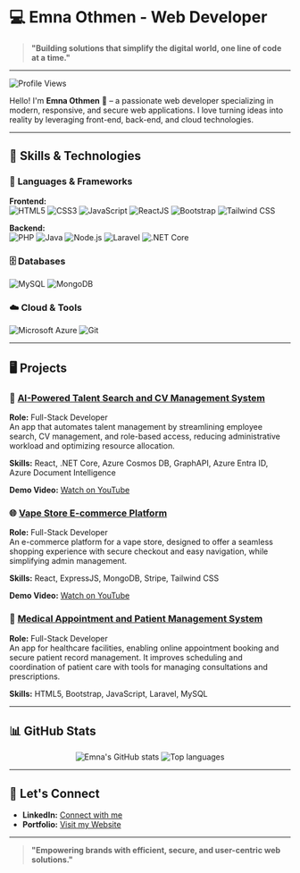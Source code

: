 # 💻 Emna Othmen - Web Developer

> **"Building solutions that simplify the digital world, one line of code at a time."**

---

![Profile Views](https://komarev.com/ghpvc/?username=your-username&color=blueviolet&style=for-the-badge)

Hello! I'm **Emna Othmen** 👋 – a passionate web developer specializing in modern, responsive, and secure web applications. I love turning ideas into reality by leveraging front-end, back-end, and cloud technologies.

---

## 🌟 **Skills & Technologies**

### 🚀 **Languages & Frameworks**
**Frontend:**  
![HTML5](https://img.shields.io/badge/-HTML5-E34F26?style=for-the-badge&logo=html5&logoColor=white) 
![CSS3](https://img.shields.io/badge/-CSS3-1572B6?style=for-the-badge&logo=css3&logoColor=white) 
![JavaScript](https://img.shields.io/badge/-JavaScript-F7DF1E?style=for-the-badge&logo=javascript&logoColor=black) 
![ReactJS](https://img.shields.io/badge/-ReactJS-61DAFB?style=for-the-badge&logo=react&logoColor=black) 
![Bootstrap](https://img.shields.io/badge/-Bootstrap-563D7C?style=for-the-badge&logo=bootstrap&logoColor=white) 
![Tailwind CSS](https://img.shields.io/badge/-TailwindCSS-06B6D4?style=for-the-badge&logo=tailwindcss&logoColor=white)

**Backend:**  
![PHP](https://img.shields.io/badge/-PHP-777BB4?style=for-the-badge&logo=php&logoColor=white) 
![Java](https://img.shields.io/badge/-Java-007396?style=for-the-badge&logo=java&logoColor=white) 
![Node.js](https://img.shields.io/badge/-Node.js-339933?style=for-the-badge&logo=nodedotjs&logoColor=white) 
![Laravel](https://img.shields.io/badge/-Laravel-FF2D20?style=for-the-badge&logo=laravel&logoColor=white) 
![.NET Core](https://img.shields.io/badge/-.NET%20Core-512BD4?style=for-the-badge&logo=dot-net&logoColor=white)

### 🗄️ **Databases**
![MySQL](https://img.shields.io/badge/-MySQL-4479A1?style=for-the-badge&logo=mysql&logoColor=white) 
![MongoDB](https://img.shields.io/badge/-MongoDB-47A248?style=for-the-badge&logo=mongodb&logoColor=white)

### ☁️ **Cloud & Tools**
![Microsoft Azure](https://img.shields.io/badge/-Microsoft%20Azure-0078D4?style=for-the-badge&logo=microsoftazure&logoColor=white) 
![Git](https://img.shields.io/badge/-Git-F05032?style=for-the-badge&logo=git&logoColor=white)

---

## 🖥️ **Projects**

### 💼 [AI-Powered Talent Search and CV Management System](https://github.com/emnaot/ProfilFlow)  
**Role:** Full-Stack Developer  
An app that automates talent management by streamlining employee search, CV management, and role-based access, reducing administrative workload and optimizing resource allocation.  

**Skills:** React, .NET Core, Azure Cosmos DB, GraphAPI, Azure Entra ID, Azure Document Intelligence  

**Demo Video:** [Watch on YouTube](https://www.youtube.com/watch?v=iz_Qoo0w5eo&t=120s)


### 🌐 [Vape Store E-commerce Platform](https://github.com/emnaot/VapeLhaj)  
**Role:** Full-Stack Developer  
An e-commerce platform for a vape store, designed to offer a seamless shopping experience with secure checkout and easy navigation, while simplifying admin management.  

**Skills:** React, ExpressJS, MongoDB, Stripe, Tailwind CSS  

**Demo Video:** [Watch on YouTube](https://www.youtube.com/watch?v=9yBf5LDiSpw&t=7s)


### 🧠 [Medical Appointment and Patient Management System](https://github.com/emnaot/Dr-Antoine-Pelissolo)  
**Role:** Full-Stack Developer  
An app for healthcare facilities, enabling online appointment booking and secure patient record management. It improves scheduling and coordination of patient care with tools for managing consultations and prescriptions.  

**Skills:** HTML5, Bootstrap, JavaScript, Laravel, MySQL  

---

## 📊 **GitHub Stats**

<p align="center">
  <img src="https://github-readme-stats.vercel.app/api?username=emnaot&show_icons=true&theme=radical&hide_border=true" alt="Emna's GitHub stats"/>
  <img src="https://github-readme-stats.vercel.app/api/top-langs/?username=emnaot&layout=compact&theme=radical&hide_border=true" alt="Top languages"/>
</p>


---

## 🤝 **Let's Connect**

- **LinkedIn:** [Connect with me](https://www.linkedin.com/in/emna-othmen-121545275/)
- **Portfolio:** [Visit my Website](https://yourwebsite.com)

---

> **"Empowering brands with efficient, secure, and user-centric web solutions."**
